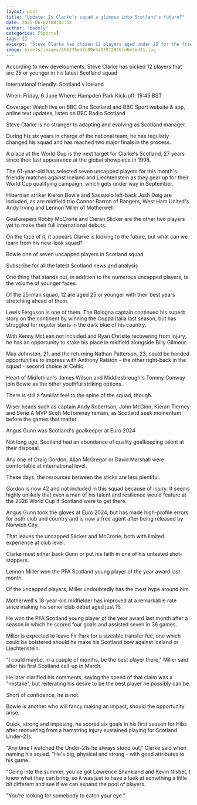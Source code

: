 ```yaml
---
layout: post
title: "Update: Is Clarke's squad a glimpse into Scotland's future?"
date: 2025-06-02T08:07:52
author: "badely"
categories: [Sports]
tags: []
excerpt: "Steve Clarke has chosen 12 players aged under 25 for the friendlies against Iceland and Liechtenstein as the Scotland head coach looks to the future."
image: assets/images/696275ed3c09e3a1f9128f6fd6e3ed21.jpg
---
```


According to new developments, Steve Clarke has picked 12 players that are 25 or younger in his latest Scotland squad

International friendly: Scotland v Iceland

When: Friday, 6 June Where: Hampden Park Kick-off: 19:45 BST

Coverage: Watch live on BBC One Scotland and BBC Sport website & app, online text updates, listen on BBC Radio Scotland

Steve Clarke is no stranger to adapting and evolving as Scotland manager.

During his six years in charge of the national team, he has regularly changed his squad and has reached two major finals in the process.

A place at the World Cup is the next target for Clarke's Scotland, 27 years since their last appearance at the global showpiece in 1998.

The 61-year-old has selected seven uncapped players for this month's friendly matches against Iceland and Liechtenstein as they gear up for their World Cup qualifying campaign, which gets under way in September. 

Hibernian striker Kieron Bowie and Sassuolo left-back Josh Doig are included, as are midfield trio Connor Barron of Rangers, West Ham United's Andy Irving and Lennon Miller of Motherwell.

Goalkeepers Robby McCrorie and Cieran Slicker are the other two players yet to make their full international debuts.

On the face of it, it appears Clarke is looking to the future, but what can we learn from his new-look squad?

Bowie one of seven uncapped players in Scotland squad

Subscribe for all the latest Scotland news and analysis

One thing that stands out, in addition to the numerous uncapped players, is the volume of younger faces.

Of the 25-man squad, 12 are aged 25 or younger with their best years stretching ahead of them.

Lewis Ferguson is one of them. The Bologna captain continued his superb story on the continent by winning the Coppa Italia last season, but has struggled for regular starts in the dark blue of his country.

With Kenny McLean not included and Ryan Christie recovering from injury, he has an opportunity to stake his place in midfield alongside Billy Gilmour.

Max Johnston, 21, and the returning Nathan Patterson, 23, could be handed opportunities to impress with Anthony Ralston - the other right-back in the squad - second choice at Celtic.

Heart of Midlothian's James Wilson and Middlesbrough's Tommy Conway join Bowie as the other youthful striking options.

There is still a familiar feel to the spine of the squad, though. 

Wiser heads such as captain Andy Robertson, John McGinn, Kieran Tierney and Serie A MVP Scott McTominay remain, as Scotland seek momentum before the games that matter.

Angus Gunn was Scotland's goalkeeper at Euro 2024

Not long ago, Scotland had an abundance of quality goalkeeping talent at their disposal.

Any one of Craig Gordon, Allan McGregor or David Marshall were comfortable at international level.

These days, the resources between the sticks are less plentiful.

Gordon is now 42 and not included in this squad because of injury. It seems highly unlikely that even a man of his talent and resilience would feature at the 2026 World Cup if Scotland were to get there. 

Angus Gunn took the gloves at Euro 2024, but has made high-profile errors for both club and country and is now a free agent after being released by Norwich City.

That leaves the uncapped Slicker and McCrorie, both with limited experience at club level.

Clarke must either back Gunn or put his faith in one of his untested shot-stoppers.

Lennon Miller won the PFA Scotland young player of the year award last month

Of the uncapped players, Miller undoubtedly has the most hype around him.

Motherwell's 18-year-old midfielder has improved at a remarkable rate since making his senior club debut aged just 16.

He won the PFA Scotland young player of the year award last month after a season in which he scored four goals and assisted seven in 36 games.

Miller is expected to leave Fir Park for a sizeable transfer fee, one which could be bolstered should he make his Scotland bow against Iceland or Liechtenstein.

"I could maybe, in a couple of months, be the best player there," Miller said after his first Scotland call-up in March.

He later clarified his comments, saying the speed of that claim was a "mistake", but reiterating his desire to be the best player he possibly can be. 

Short of confidence, he is not.

Bowie is another who will fancy making an impact, should the opportunity arise.

Quick, strong and imposing, he scored six goals in his first season for Hibs after recovering from a hamstring injury sustained playing for Scotland Under-21s.

"Any time I watched the Under-21s he always stood out," Clarke said when naming his squad. "He's big, physical and strong - with good attributes to his game.

"Going into the summer, you've got Lawrence Shankland and Kevin Nisbet, I know what they can bring, so it was just to have a look at something a little bit different and see if we can expand the pool of players.

"You're looking for somebody to catch your eye."

